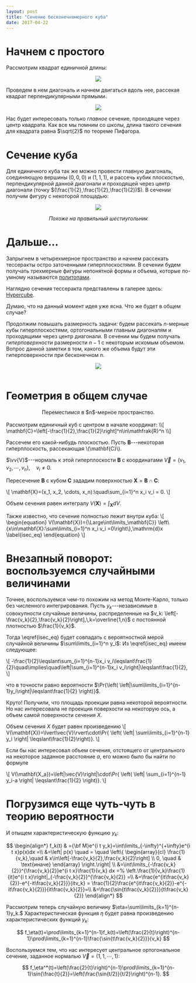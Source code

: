 ```yaml
---
layout: post
title: "Сечение бесконечномерного куба"
date: 2017-04-22
---
```

<script type="text/x-mathjax-config">
	MathJax.Hub.Config({
		extensions: ["tex2jax.js"],
		jax: ["input/TeX", "output/HTML-CSS"],
        tex2jax: {inlineMath:  [["$", "$"],  ["\\(", "\\)"]],
                  displayMath: [["$$","$$"], ["\\[", "\\]"]]},
		TeX: {extensions:      ["AMSmath.js", "AMSsymbols.js"],
              equationNumbers: {autoNumber: "AMS"}},
        "HTML-CSS": {availableFonts: ["TeX"],
                     preferredFont: "TeX",
                     webFont: "TeX"},
	});
</script>

<script type="text/javascript"
    src="https://cdn.mathjax.org/mathjax/latest/MathJax.js?config=TeX-AMS-MML_HTMLorMML">
</script>

<div style="display:none">
  $
    \newcommand{\vv}[1]{\overset{→}#1}
  $
</div>

# Начнем с простого
Рассмотрим квадрат единичной длины:

<p align="center">
<img src="/assets/2017-04-cube/square-1.svg"/>
</p>

Проведем в нем диагональ и начнем двигаться вдоль нее, рассекая квадрат перпендикулярными прямыми.

<p align="center">
<img src="/assets/2017-04-cube/square-2.svg"/>
</p>

Нас будет интересовать только _главное_ сечение, проходящее через центр квадрата.
Как все мы помним со школы, длина такого сечения для квадрата равна $\sqrt{2}$ по теореме Пифагора.

# Сечение куба
Для единичного куба так же можно провести главную диагональ, соединяющую вершины $(0,0,0)$ и $(1,1,1)$, и рассечь кубик плоскостью, 
перпендикулярной данной диагонали и проходящей через центр диагонали (точку $(\frac{1}{2},\frac{1}{2},\frac{1}{2})$).
В сечении получим фигуру с некоторой площадью:

<p align="center">
<img src="/assets/2017-04-cube/slice-1.svg"/>
</p>
<center><i>Похоже на правильный шестиугольник</i></center>

# Дальше...
Запрыгнем в четырехмерное пространство и начнем рассекать тессеракты остро заточенными гиперплоскостями.
В сечении будем получать трехмерные фигуры непонятной формы и объема, которые по-умному называются [политопами](https://ru.wikipedia.org/wiki/%D0%9F%D0%BE%D0%BB%D0%B8%D1%82%D0%BE%D0%BF).

Наглядно сечения тессеракта представлены в галерее здесь: [Hypercube](http://imgur.com/gallery/Frqrj).

Думаю, что на данный момент идея уже ясна. Что же будет в общем случае?

Продолжим повышать размерность задачи: будем рассекать $n$-мерные кубы гиперплоскостями, ортогональными главным диагоналям и проходящими через центр диагонали.
В сечении мы будем получать *гиперповерхности* размерности $n-1$ с некоторым искомым объемом.
Вопрос данной заметки в том, какого же объема будут эти гиперповерхности при бесконечном $n$.

<center>
<img src="https://prepsmarter.com/blog/content/images/2016/06/deeper.jpg"/>
</center>
<br>

# Геометрия в общем случае
<center>Переместимся в $n$-мерное пространство.</center>
<br>
Рассмотрим единичный куб с центром в начале координат:
\\[
\mathbf{C}=\left[-\frac{1}{2},\frac{1}{2}\right]^n\in\mathfrak{R}^n
\\]

Рассечем его какой-нибудь плоскостью.
Пусть $\mathbf{B}$---некоторая гиперплоскость, рассекающая \\(\mathbf{C}\\).

$\vv{V}$---нормаль к этой гиперплоскости $\mathbf{B}$ с координатами $\vec{V}=(v_1,v_2,\cdots,v_n),\quad v_i\neq0$.

Пересечение $\mathbf{B}$ с кубом $\mathbf{C}$ зададим поверхностью $\mathbf{X}=\mathbf{B}\cap\mathbf{C}$:

\\[
\mathbf{X}=(x_1, x_2, \cdots, x_n):\quad\sum_{i=1}^n x_i v_i = 0.
\\]

Объем сечения равен интегралу $V(\mathbf{X})=\int_\mathbf{X}dV$.

Также известно, что сечение полностью лежит внутри куба:
\\[
\begin{equation}
V(\mathbf{X})=\{\Large\int\limits_\mathbf{C}\}
\left\\{x\in\mathbf{X}:\sum\limits_{i=1}^n x_i v_i =0\right\\}\,\mathrm{d}x
\label{isec_eq}
\end{equation}
\\]

<!--
\mathbf{X}\subset\mathbf{C}\quad\implies\quad-\frac{1}{2}\leqslant x_i\leqslant\frac{1}{2}.
Ортогонально спроецируем $\mathbf{X}$ на $n$-ую "ось" $A_n=(x_1,x_2,\cdots,x_{n{-}1},0)$ (гиперплоскость с $x_n=0$) и рассмотрим "площадь" проекции:
\\[
P=\frac{(\mathbf{X},A_n)}{\left\|\left\|A_n\right\|\right\|^2}=\sum_{i=1}^{n-1}x_i v_i
\\]

Из \eqref{isec_eq} имеем следующее:

\\[
-\frac{1}{2}\leqslant\sum_{i=1}^{n-1}x_i v_i\leqslant\frac{1}{2}\quad\implies\quad \left|P\right|\leqslant\frac{1}{2},
\\]
-->

# Внезапный поворот: воспользуемся случайными величинами

Точнее, воспользуемся чем-то похожим на метод Монте-Карло, только без численного интегрирования.
Пусть $y_k$---независимые в совокупности случайные величины, распределенные на $v_k: \left[-\frac{v_k}{2},\frac{v_k}{2}\right],\,k=\overline{1,n}$
с постоянной плотностью $\frac{1}{v_k}$.

Тогда \eqref{isec_eq} будет совпадать с вероятностной мерой случайной величины $\sum\limits_{i=1}^n y_i$:
Из \eqref{isec_eq} имеем следующее:

\\[
-\frac{1}{2}\leqslant\sum_{i=1}^{n-1}x_i v_i\leqslant\frac{1}{2}\quad\implies\quad\left|\sum_{i=1}^{n-1}x_i v_i\right|\leqslant\frac{1}{2},
\\]

что в точности равно вероятности
$\Pr{\left( \left|\sum\limits_{i=1}^{n-1}y_i\right|\leqslant\frac{1}{2} \right)}$.

Круто! Получили, что площадь проекции равна некоторой вероятности. Но нас интересовала не проекция поверхости на некоторую ось, а объем самой поверхности сечения $X$.

Объем сечения $X$ будет равен произведению
\\[
V(\mathbf{X})=\lvert\vec{V}\rvert\cdot\Pr{ \left( \left| \sum\limits_{i=1}^{n-1} y_i \right| \leqslant\frac{1}{2}\right)}.
\\]

Если бы нас интересовал объем сечения, отстоящего от центрального на некоторое заданное расстояние $a$, его можно было бы найти по формуле

\\[
V(\mathbf{X_a})=\left|\vec{V}\right|\cdot\Pr{ \left( \left| \sum_{i=1}^{n-1} y_i-a \right| \leqslant\frac{1}{2} \right)}.
\\]

# Погрузимся еще чуть-чуть в теорию вероятности
И отыщем характеристическую функцию $y_k$:

$$
\begin{align*}
f_k(t) & ={\bf M}e^{i t y_k}=\int\limits_{-\infty}^{+\infty}e^{i t x}p(x)dx  =\\
&=\left| p(x) \quad = \quad \left\{ 
\begin{array}{cl}
\frac{1}{v_k},\quad  & x\in\left[-\frac{v_k}{2},\frac{v_k}{2}\right] \\
0, \quad            & \text{иначе}
\end{array}
\right.\right| \\
&=\int\limits_{-\frac{v_k}{2}}^{\frac{v_k}{2}}e^{i t x}\frac{1}{v_k} dx =%
\left.\frac{1}{v_k}\frac{1}{it}e^{i t x}\right|_{-\frac{v_k}{2}}^{\frac{v_k}{2}} =\\
&=\frac{e^{it\frac{v_k}{2}}-e^{-it\frac{v_k}{2}}}{itv_k} =
\frac{1}{2}\frac{e^{it\frac{v_k}{2}}-e^{-it\frac{v_k}{2}}}{it\frac{v_k}{2}}=\\
&=\frac{\sin{t\frac{v_k}{2}}}{t\frac{v_k}{2}}
\end{align*}
$$

Рассмотрим теперь случайную величину $\eta=\sum\limits_{k=1}^{n-1}y_k.$
Характеристическая функция $\eta$ будет равна произведению характеристических функций $y_k$:

$$
f_\eta(t)=\prod\limits_{k=1}^{n-1}f_k(t)=\left(\frac{2}{t}\right)^{n-1}\prod\limits_{k=1}^{n-1}\frac{\sin{t\frac{v_k}{2}}}{v_k}
$$

Воспользуемся тем, что нас интересует центральное ортогональное сечение, заданное нормалью $\vec{V}=(1,1,\cdots,1)$:

$$
f_\eta^*(t)=\left(\frac{2}{t}\right)^{n-1}\prod\limits_{k=1}^{n-1}\sin{\frac{t}{2}}=\left(\frac{\sin{t/2}}{t/2}\right)^{n-1}.
$$



